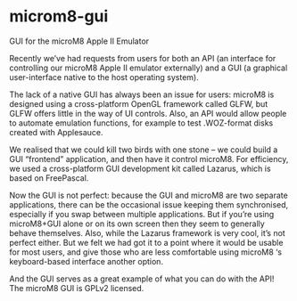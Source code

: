 # microm8-gui
GUI for the microM8 Apple II Emulator

Recently we’ve had requests from users for both an API (an interface for controlling our microM8 Apple II emulator externally) and a GUI (a graphical user-interface native to the host operating system).

The lack of a native GUI has always been an issue for users: microM8 is designed using a cross-platform OpenGL framework called GLFW, but GLFW offers little in the way of UI controls. Also, an API would allow people to automate emulation functions, for example to test .WOZ-format disks created with Applesauce.

We realised that we could kill two birds with one stone – we could build a GUI “frontend” application, and then have it control microM8. For efficiency, we used a cross-platform GUI development kit called Lazarus, which is based on FreePascal. 

Now the GUI is not perfect: because the GUI and microM8 are two separate applications, there can be the occasional issue keeping them synchronised, especially if you swap between multiple applications. But if you’re using microM8+GUI alone or on its own screen then they seem to generally behave themselves. Also, while the Lazarus framework is very cool, it’s not perfect either. But we felt we had got it to a point where it would be usable for most users, and give those who are less comfortable using microM8 ‘s keyboard-based interface another option.

And the GUI serves as a great example of what you can do with the API! The microM8 GUI is GPLv2 licensed.
